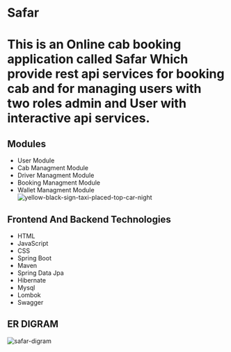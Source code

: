 # Safar
# This is an Online cab booking application called Safar Which provide rest api services for booking cab and for managing users with two roles admin and User with interactive api services.
## Modules
 - User Module
 - Cab Managment Module
 - Driver Managment Module
 - Booking Managment Module
 - Wallet Managment Module
![yellow-black-sign-taxi-placed-top-car-night](https://github.com/akt0001c/fearful-doll-6867/assets/110126989/a5a4a01a-7dfa-4f08-8ad1-09217e88c833)

## Frontend And Backend Technologies
- HTML
- JavaScript
- CSS
- Spring Boot
- Maven
- Spring Data Jpa
- Hibernate
- Mysql
- Lombok
- Swagger

## ER DIGRAM
  ![safar-digram](https://github.com/akt0001c/fearful-doll-6867/assets/110126989/dd8e9a06-b8d8-4209-bf08-9d59ce0b43d4)


 



